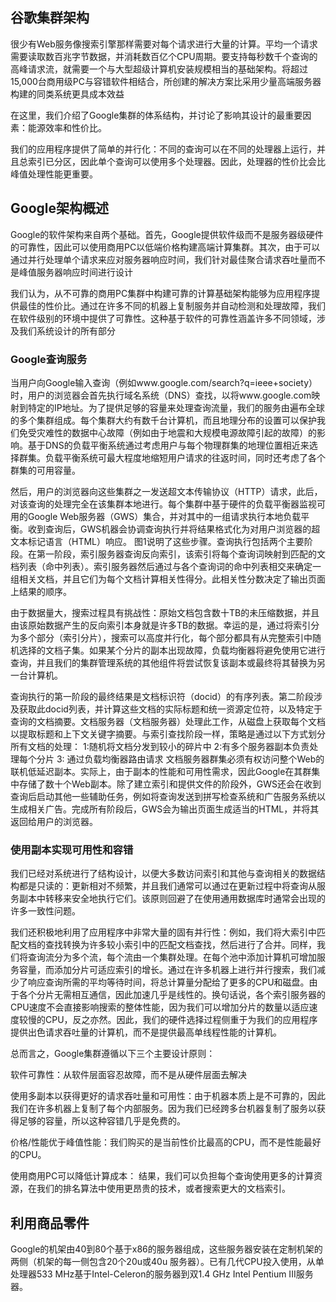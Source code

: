 ## 谷歌集群架构

很少有Web服务像搜索引擎那样需要对每个请求进行大量的计算。平均一个请求需要读取数百兆字节数据，并消耗数百亿个CPU周期。要支持每秒数千个查询的高峰请求流，就需要一个与大型超级计算机安装规模相当的基础架构。将超过15,000台商用级PC与容错软件相结合，所创建的解决方案比采用少量高端服务器构建的同类系统更具成本效益

在这里，我们介绍了Google集群的体系结构，并讨论了影响其设计的最重要因素：能源效率和性价比。

我们的应用程序提供了简单的并行化：不同的查询可以在不同的处理器上运行，并且总索引已分区，因此单个查询可以使用多个处理器。因此，处理器的性价比会比峰值处理性能更重要。

## Google架构概述

Google的软件架构来自两个基础。首先，Google提供软件级而不是服务器级硬件的可靠性，因此可以使用商用PC以低端价格构建高端计算集群。其次，由于可以通过并行处理单个请求来应对服务器响应时间，我们针对最佳聚合请求吞吐量而不是峰值服务器响应时间进行设计

我们认为，从不可靠的商用PC集群中构建可靠的计算基础架构能够为应用程序提供最佳的性价比。通过在许多不同的机器上复制服务并自动检测和处理故障，我们在软件级别的环境中提供了可靠性。这种基于软件的可靠性涵盖许多不同领域，涉及我们系统设计的所有部分

### Google查询服务

当用户向Google输入查询（例如www.google.com/search?q=ieee+society）时，用户的浏览器会首先执行域名系统（DNS）查找，以将www.google.com映射到特定的IP地址。为了提供足够的容量来处理查询流量，我们的服务由遍布全球的多个集群组成。每个集群大约有数千台计算机，而且地理分布的设置可以保护我们免受灾难性的数据中心故障（例如由于地震和大规模电源故障引起的故障）的影响。基于DNS的负载平衡系统通过考虑用户与每个物理群集的地理位置相近来选择群集。负载平衡系统可最大程度地缩短用户请求的往返时间，同时还考虑了各个群集的可用容量。

然后，用户的浏览器向这些集群之一发送超文本传输协议（HTTP）请求，此后，对该查询的处理完全在该集群本地进行。每个集群中基于硬件的负载平衡器监视可用的Google Web服务器（GWS）集合，并对其中的一组请求执行本地负载平衡。收到查询后，GWS机器会协调查询执行并将结果格式化为对用户浏览器的超文本标记语言（HTML）响应。 图1说明了这些步骤。查询执行包括两个主要阶段。在第一阶段，索引服务器查询反向索引，该索引将每个查询词映射到匹配的文档列表（命中列表）。索引服务器然后通过与各个查询词的命中列表相交来确定一组相关文档，并且它们为每个文档计算相关性得分。此相关性分数决定了输出页面上结果的顺序。

由于数据量大，搜索过程具有挑战性：原始文档包含数十TB的未压缩数据，并且由该原始数据产生的反向索引本身就是许多TB的数据。幸运的是，通过将索引分为多个部分（索引分片），搜索可以高度并行化，每个部分都具有从完整索引中随机选择的文档子集。如果某个分片的副本出现故障，负载均衡器将避免使用它进行查询，并且我们的集群管理系统的其他组件将尝试恢复该副本或最终将其替换为另一台计算机。

查询执行的第一阶段的最终结果是文档标识符（docid）的有序列表。第二阶段涉及获取此docid列表，并计算这些文档的实际标题和统一资源定位符，以及特定于查询的文档摘要。文档服务器（文档服务器）处理此工作，从磁盘上获取每个文档以提取标题和上下文关键字摘要。与索引查找阶段一样，策略是通过以下方式划分所有文档的处理：
1:随机将文档分发到较小的碎片中
2:有多个服务器副本负责处理每个分片
3: 通过负载均衡器路由请求
文档服务器群集必须有权访问整个Web的联机低延迟副本。实际上，由于副本的性能和可用性需求，因此Google在其群集中存储了数十个Web副本。除了建立索引和提供文件的阶段外，GWS还会在收到查询后启动其他一些辅助任务，例如将查询发送到拼写检查系统和广告服务系统以生成相关广告。完成所有阶段后，GWS会为输出页面生成适当的HTML，并将其返回给用户的浏览器。

### 使用副本实现可用性和容错

我们已经对系统进行了结构设计，以便大多数访问索引和其他与查询相关的数据结构都是只读的：更新相对不频繁，并且我们通常可以通过在更新过程中将查询从服务副本中转移来安全地执行它们。该原则回避了在使用通用数据库时通常会出现的许多一致性问题。

我们还积极地利用了应用程序中非常大量的固有并行性：例如，我们将大索引中匹配文档的查找转换为许多较小索引中的匹配文档查找，然后进行了合并。同样，我们将查询流分为多个流，每个流由一个集群处理。在每个池中添加计算机可增加服务容量，而添加分片可适应索引的增长。通过在许多机器上进行并行搜索，我们减少了响应查询所需的平均等待时间，将总计算量分配给了更多的CPU和磁盘。由于各个分片无需相互通信，因此加速几乎是线性的。换句话说，各个索引服务器的CPU速度不会直接影响搜索的整体性能，因为我们可以增加分片的数量以适应速度较慢的CPU，反之亦然。因此，我们的硬件选择过程侧重于为我们的应用程序提供出色请求吞吐量的计算机，而不是提供最高单线程性能的计算机。

总而言之，Google集群遵循以下三个主要设计原则：

软件可靠性：从软件层面容忍故障，而不是从硬件层面去解决

使用多副本以获得更好的请求吞吐量和可用性：由于机器本质上是不可靠的，因此我们在许多机器上复制了每个内部服务。因为我们已经跨多台机器复制了服务以获得足够的容量，所以这种容错几乎是免费的。

价格/性能优于峰值性能：我们购买的是当前性价比最高的CPU，而不是性能最好的CPU。

使用商用PC可以降低计算成本： 结果，我们可以负担每个查询使用更多的计算资源，在我们的排名算法中使用更昂贵的技术，或者搜索更大的文档索引。

## 利用商品零件

Google的机架由40到80个基于x86的服务器组成，这些服务器安装在定制机架的两侧（机架的每一侧包含20个20u或40u 服务器）。已有几代CPU投入使用，从单处理器533 MHz基于Intel-Celeron的服务器到双1.4 GHz Intel Pentium III服务器。



